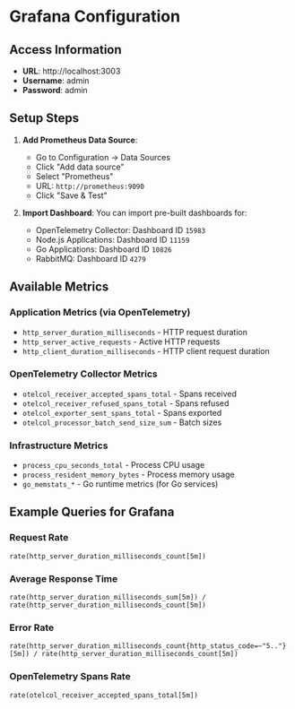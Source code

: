 # Grafana Configuration

## Access Information
- **URL**: http://localhost:3003
- **Username**: admin
- **Password**: admin

## Setup Steps

1. **Add Prometheus Data Source**:
   - Go to Configuration → Data Sources
   - Click "Add data source"
   - Select "Prometheus"
   - URL: `http://prometheus:9090`
   - Click "Save & Test"

2. **Import Dashboard**:
   You can import pre-built dashboards for:
   - OpenTelemetry Collector: Dashboard ID `15983`
   - Node.js Applications: Dashboard ID `11159`
   - Go Applications: Dashboard ID `10826`
   - RabbitMQ: Dashboard ID `4279`

## Available Metrics

### Application Metrics (via OpenTelemetry)
- `http_server_duration_milliseconds` - HTTP request duration
- `http_server_active_requests` - Active HTTP requests
- `http_client_duration_milliseconds` - HTTP client request duration

### OpenTelemetry Collector Metrics
- `otelcol_receiver_accepted_spans_total` - Spans received
- `otelcol_receiver_refused_spans_total` - Spans refused
- `otelcol_exporter_sent_spans_total` - Spans exported
- `otelcol_processor_batch_send_size_sum` - Batch sizes

### Infrastructure Metrics
- `process_cpu_seconds_total` - Process CPU usage
- `process_resident_memory_bytes` - Process memory usage
- `go_memstats_*` - Go runtime metrics (for Go services)

## Example Queries for Grafana

### Request Rate
```
rate(http_server_duration_milliseconds_count[5m])
```

### Average Response Time
```
rate(http_server_duration_milliseconds_sum[5m]) / rate(http_server_duration_milliseconds_count[5m])
```

### Error Rate
```
rate(http_server_duration_milliseconds_count{http_status_code=~"5.."}[5m]) / rate(http_server_duration_milliseconds_count[5m])
```

### OpenTelemetry Spans Rate
```
rate(otelcol_receiver_accepted_spans_total[5m])
```
